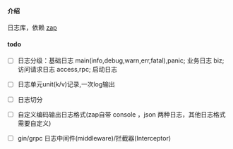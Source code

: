 #### 介绍

日志库，依赖 [zap](https://github.com/uber-go/zap)

#### todo

- [ ] 日志分级：基础日志 main(info,debug,warn,err,fatal),panic; 业务日志 biz; 访问请求日志 access,rpc; 启动日志
- [ ] 日志单元unit(k/v)记录,一次log输出
- [ ] 日志切分
- [ ] 自定义编码输出日志格式(zap自带 console ，json 两种日志，其他日志格式需要自定义)
- [ ] gin/grpc 日志中间件(middleware)/拦截器(Interceptor)

